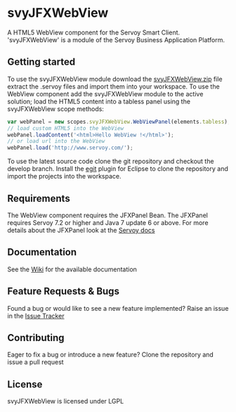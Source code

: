 svyJFXWebView
=============

A HTML5 WebView component for the Servoy Smart Client. 'svyJFXWebView' is a module of the Servoy Business Application Platform.


Getting started
-------------
To use the svyJFXWebView module download the [svyJFXWebView.zip](https://github.com/Servoy/svyJFXWebView/releases) file extract the .servoy files and import them into your workspace. 
To use the WebView component add the svyJFXWebView module to the active solution;
load the HTML5 content into a tabless panel using the svyJFXWebView scope methods:


```javascript
var webPanel = new scopes.svyJFXWebView.WebViewPanel(elements.tabless);
// load custom HTML5 into the WebView
webPanel.loadContent('<html>Hello WebView !</html>');
// or load url into the WebView
webPanel.load('http://www.servoy.com/');
```

To use the latest source code clone the git repository and checkout the develop branch. Install the [egit](http://www.eclipse.org/egit/download/) plugin for Eclipse to clone the repository and import the projects into the workspace.


Requirements
-------------
The WebView component requires the JFXPanel Bean.
The JFXPanel requires Servoy 7.2 or higher and Java 7 update 6 or above. 
For more details about the JFXPanel look at the [Servoy docs](https://wiki.servoy.com/display/Serv7/JFXPanel+Bean)


Documentation
-------------
See the [Wiki](https://github.com/Servoy/svyJFXWebView/wiki) for the available documentation


Feature Requests & Bugs
-----------------------
Found a bug or would like to see a new feature implemented? Raise an issue in the [Issue Tracker](https://github.com/Servoy/svyJFXWebView/issues)


Contributing
-------------
Eager to fix a bug or introduce a new feature? Clone the repository and issue a pull request


License
-------
svyJFXWebView is licensed under LGPL
